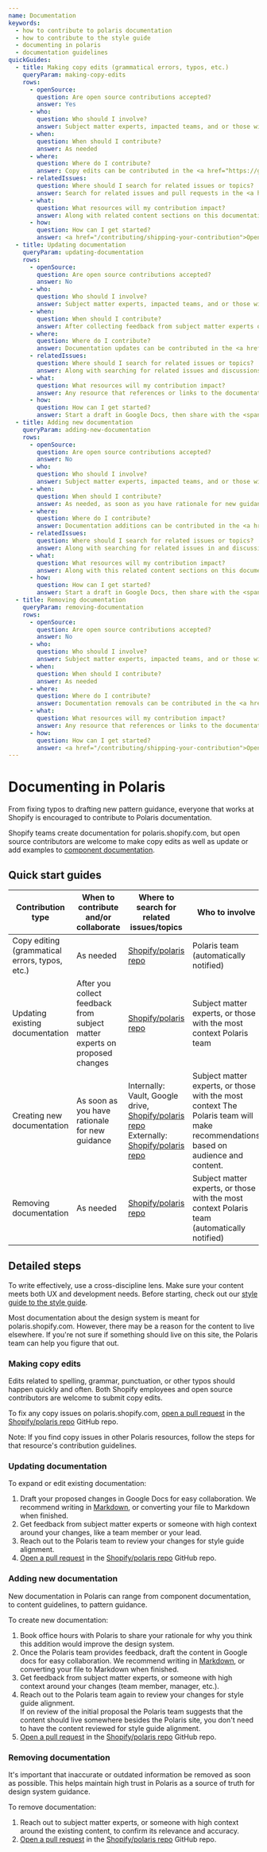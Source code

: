 ```yaml
---
name: Documentation
keywords:
  - how to contribute to polaris documentation
  - how to contribute to the style guide
  - documenting in polaris
  - documentation guidelines
quickGuides:
  - title: Making copy edits (grammatical errors, typos, etc.)
    queryParam: making-copy-edits
    rows:
      - openSource:
        question: Are open source contributions accepted?
        answer: Yes
      - who:
        question: Who should I involve?
        answer: Subject matter experts, impacted teams, and or those with the most context on the Polaris team.
      - when:
        question: When should I contribute?
        answer: As needed
      - where:
        question: Where do I contribute?
        answer: Copy edits can be contributed in the <a href="https://github.com/Shopify/polaris">Shopify/polaris</a> GitHub repo. Copy edits should also be contributed in Figma if relevant.
      - relatedIssues:
        question: Where should I search for related issues or topics?
        answer: Search for related issues and pull requests in the <a href="https://github.com/Shopify/polaris">Shopify/polaris</a> GitHub repo.
      - what:
        question: What resources will my contribution impact?
        answer: Along with related content sections on this documentation site, your contribution may impact the Figma UI Kit and component examples.
      - how:
        question: How can I get started?
        answer: <a href="/contributing/shipping-your-contribution">Open a pull request</a> in the <a href="https://github.com/Shopify/polaris">Shopify/polaris</a> GitHub repo
  - title: Updating documentation
    queryParam: updating-documentation
    rows:
      - openSource:
        question: Are open source contributions accepted?
        answer: No
      - who:
        question: Who should I involve?
        answer: Subject matter experts, impacted teams, and or those with the most context on the Polaris team.
      - when:
        question: When should I contribute?
        answer: After collecting feedback from subject matter experts on the changes you're proposing.
      - where:
        question: Where do I contribute?
        answer: Documentation updates can be contributed in the <a href="https://github.com/Shopify/polaris">Shopify/polaris</a> GitHub repo. Updates should also be contributed in Figma if relevant.
      - relatedIssues:
        question: Where should I search for related issues or topics?
        answer: Along with searching for related issues and discussions in the <a href="https://github.com/Shopify/polaris">Shopify/polaris</a> GitHub repo, you should search in Shopify's internal wiki and Google Drive.
      - what:
        question: What resources will my contribution impact?
        answer: Any resource that references or links to the documentation being updated.
      - how:
        question: How can I get started?
        answer: Start a draft in Google Docs, then share with the <span>#polaris</span> team in Slack.
  - title: Adding new documentation
    queryParam: adding-new-documentation
    rows:
      - openSource:
        question: Are open source contributions accepted?
        answer: No
      - who:
        question: Who should I involve?
        answer: Subject matter experts, impacted teams, and or those with the most context on the Polaris team.
      - when:
        question: When should I contribute?
        answer: As needed, as soon as you have rationale for new guidance.
      - where:
        question: Where do I contribute?
        answer: Documentation additions can be contributed in the <a href="https://github.com/Shopify/polaris">Shopify/polaris</a> GitHub repo. Additions should also be contributed in Figma if relevant.
      - relatedIssues:
        question: Where should I search for related issues or topics?
        answer: Along with searching for related issues in and discussions in the <a href="https://github.com/Shopify/polaris">Shopify/polaris</a> GitHub repo, you should search in Shopify's internal wiki and Google Drive.
      - what:
        question: What resources will my contribution impact?
        answer: Along with this related content sections on this documentation site, your contribution may impact Shopify's internal wiki and related content in the Figma UI Kit.
      - how:
        question: How can I get started?
        answer: Start a draft in Google Docs, then share with the <span>#polaris</span> team in Slack.
  - title: Removing documentation
    queryParam: removing-documentation
    rows:
      - openSource:
        question: Are open source contributions accepted?
        answer: No
      - who:
        question: Who should I involve?
        answer: Subject matter experts, impacted teams, and or those with the most context on the Polaris team.
      - when:
        question: When should I contribute?
        answer: As needed
      - where:
        question: Where do I contribute?
        answer: Documentation removals can be contributed in the <a href="https://github.com/Shopify/polaris">Shopify/polaris</a> GitHub repo. Removals should also be contributed in Figma if relevant.
      - what:
        question: What resources will my contribution impact?
        answer: Any resource that references or links to the documentation being removed.
      - how:
        question: How can I get started?
        answer: <a href="/contributing/shipping-your-contribution">Open a pull request</a> in the <a href="https://github.com/Shopify/polaris">Shopify/polaris</a> GitHub repo
---
```


# Documenting in Polaris

From fixing typos to drafting new pattern guidance, everyone that works at Shopify is encouraged to contribute to Polaris documentation.

Shopify teams create documentation for polaris.shopify.com, but open source contributors are welcome to make copy edits as well as update or add examples to [component documentation](/contributing/components).

## Quick start guides

<!-- prettier-ignore -->
| Contribution type | When to contribute and/or collaborate | Where to search for related issues/topics | Who to involve | Resources potentially impacted  | How to get started |
|---|---|---|---|---|---|
| Copy editing (grammatical errors, typos, etc.) | As needed | [Shopify/polaris repo](https://github.com/Shopify/polaris) | Polaris team (automatically notified) | Related content sections of this site | Submit PR in @polaris repo  (see detailed steps below) |
| Updating existing documentation | After you collect feedback from subject matter experts on proposed changes | [Shopify/polaris repo](https://github.com/Shopify/polaris) | Subject matter experts, or those with the most context Polaris team | Related content sections Polaris UI Kit [Shopify/polaris repo](https://github.com/Shopify/polaris) Vault (Shopify’s internal wiki) | Start draft in Google docs, then share with Polaris team. |
| Creating new documentation | As soon as you have rationale for new guidance | Internally: Vault, Google drive, [Shopify/polaris repo](https://github.com/Shopify/polaris)  Externally: [Shopify/polaris repo](https://github.com/Shopify/polaris)  | Subject matter experts, or those with the most context The Polaris team will make recommendations based on audience and content.  | Related content sections Polaris UI Kit [Shopify/polaris repo](https://github.com/Shopify/polaris) Vault |  Start draft in Google docs, then share with Polaris team. |
| Removing documentation | As needed | [Shopify/polaris repo](https://github.com/Shopify/polaris) | Subject matter experts, or those with the most context Polaris team (automatically notified) | Anywhere the documentation is referenced, linked, or copied | Submit PR in [Shopify/polaris repo](https://github.com/Shopify/polaris) |

## Detailed steps

To write effectively, use a cross-discipline lens. Make sure your content meets both UX and development needs. Before starting, check out our [style guide to the style guide](https://docs.google.com/document/d/1zVDsHIWhoir2svRjdtSdRbD_ruTz3K1nAJcQLGPVQwM/edit#heading=h.ni67tdntu9cr).

Most documentation about the design system is meant for polaris.shopify.com. However, there may be a reason for the content to live elsewhere. If you're not sure if something should live on this site, the Polaris team can help you figure that out.

### Making copy edits

Edits related to spelling, grammar, punctuation, or other typos should happen quickly and often. Both Shopify employees and open source contributors are welcome to submit copy edits.

To fix any copy issues on polaris.shopify.com, [open a pull request](/contributing/shipping-your-contribution#making-your-first-pr) in the [Shopify/polaris repo](https://github.com/Shopify/polaris) GitHub repo.

Note: If you find copy issues in other Polaris resources, follow the steps for that resource's contribution guidelines.

### Updating documentation

To expand or edit existing documentation:

1. Draft your proposed changes in Google Docs for easy collaboration. We recommend writing in [Markdown](https://www.markdownguide.org/cheat-sheet/), or converting your file to Markdown when finished.
2. Get feedback from subject matter experts or someone with high context around your changes, like a team member or your lead.
3. Reach out to the Polaris team to review your changes for style guide alignment.
4. [Open a pull request](/contributing/shipping-your-contribution#making-your-first-pr) in the [Shopify/polaris repo](https://github.com/Shopify/polaris) GitHub repo.

### Adding new documentation

New documentation in Polaris can range from component documentation, to content guidelines, to pattern guidance.

To create new documentation:

1. Book office hours with Polaris to share your rationale for why you think this addition would improve the design system.
2. Once the Polaris team provides feedback, draft the content in Google docs for easy collaboration. We recommend writing in [Markdown](https://www.markdownguide.org/cheat-sheet/), or converting your file to Markdown when finished.
3. Get feedback from subject matter experts, or someone with high context around your changes (team member, manager, etc.).
4. Reach out to the Polaris team again to review your changes for style guide alignment.
   <br /> If on review of the initial proposal the Polaris team suggests that the content should live somewhere besides the Polaris site, you don't need to have the content reviewed for style guide alignment.
5. [Open a pull request](/contributing/shipping-your-contribution#making-your-first-pr) in the [Shopify/polaris repo](https://github.com/Shopify/polaris) GitHub repo.

### Removing documentation

It's important that inaccurate or outdated information be removed as soon as possible. This helps maintain high trust in Polaris as a source of truth for design system guidance.

To remove documentation:

1. Reach out to subject matter experts, or someone with high context around the existing content, to confirm its relevance and accuracy.
2. [Open a pull request](/contributing/shipping-your-contribution#making-your-first-pr) in the [Shopify/polaris repo](https://github.com/Shopify/polaris) GitHub repo.

